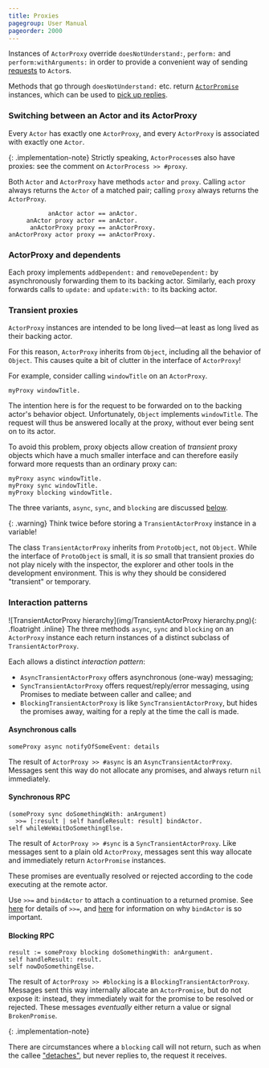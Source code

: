 ```yaml
---
title: Proxies
pagegroup: User Manual
pageorder: 2000
---
```


Instances of `ActorProxy` override `doesNotUnderstand:`, `perform:`
and `perform:withArguments:` in order to provide a convenient way of
sending [requests](requests.html) to `Actor`s.

Methods that go through `doesNotUnderstand:` etc. return
[`ActorPromise`](promises.html) instances, which can be used to
[pick up replies](promises.html#promises-from-interactions-with-actors).

### Switching between an Actor and its ActorProxy

Every `Actor` has exactly one `ActorProxy`, and every `ActorProxy` is
associated with exactly one `Actor`.

{: .implementation-note}
Strictly speaking, `ActorProcess`es also have proxies: see the comment
on `ActorProcess >> #proxy`.

Both `Actor` and `ActorProxy` have methods `actor` and `proxy`.
Calling `actor` always returns the `Actor` of a matched pair; calling
`proxy` always returns the `ActorProxy`.

```smalltalk
           anActor actor == anActor.
     anActor proxy actor == anActor.
      anActorProxy proxy == anActorProxy.
anActorProxy actor proxy == anActorProxy.
```

### ActorProxy and dependents

Each proxy implements `addDependent:` and `removeDependent:` by
asynchronously forwarding them to its backing actor. Similarly, each
proxy forwards calls to `update:` and `update:with:` to its backing
actor.

### Transient proxies

`ActorProxy` instances are intended to be long lived—at least as long
lived as their backing actor.

For this reason, `ActorProxy` inherits from `Object`, including all
the behavior of `Object`. This causes quite a bit of clutter in the
interface of `ActorProxy`!

For example, consider calling `windowTitle` on an `ActorProxy`.

```smalltalk
myProxy windowTitle.
```

The intention here is for the request to be forwarded on to the
backing actor's behavior object. Unfortunately, `Object` implements
`windowTitle`. The request will thus be answered locally at the proxy,
without ever being sent on to its actor.

To avoid this problem, proxy objects allow creation of *transient*
proxy objects which have a much smaller interface and can therefore
easily forward more requests than an ordinary proxy can:

```smalltalk
myProxy async windowTitle.
myProxy sync windowTitle.
myProxy blocking windowTitle.
```

The three variants, `async`, `sync`, and `blocking` are discussed
[below](#interaction-patterns).

{: .warning}
Think twice before storing a `TransientActorProxy` instance in a
variable!

The class `TransientActorProxy` inherits from `ProtoObject`, not
`Object`. While the interface of `ProtoObject` is small, it is *so*
small that transient proxies do not play nicely with the inspector,
the explorer and other tools in the development environment. This is
why they should be considered "transient" or temporary.

### Interaction patterns

![TransientActorProxy hierarchy](img/TransientActorProxy hierarchy.png){: .floatright .inline}
The three methods `async`, `sync` and `blocking` on an `ActorProxy`
instance each return instances of a distinct subclass of
`TransientActorProxy`.

Each allows a distinct *interaction pattern*:

 - `AsyncTransientActorProxy` offers asynchronous (one-way) messaging;
 - `SyncTransientActorProxy` offers request/reply/error messaging,
   using Promises to mediate between caller and callee; and
 - `BlockingTransientActorProxy` is like `SyncTransientActorProxy`,
   but hides the promises away, waiting for a reply at the time the
   call is made.

#### Asynchronous calls

```smalltalk
someProxy async notifyOfSomeEvent: details
```

The result of `ActorProxy >> #async` is an `AsyncTransientActorProxy`.
Messages sent this way do not allocate any promises, and always return
`nil` immediately.

#### Synchronous RPC

```smalltalk
(someProxy sync doSomethingWith: anArgument)
  >>= [:result | self handleResult: result] bindActor.
self whileWeWaitDoSomethingElse.
```

The result of `ActorProxy >> #sync` is a `SyncTransientActorProxy`.
Like messages sent to a plain old `ActorProxy`, messages sent this way
allocate and immediately return `ActorPromise` instances.

These promises are eventually resolved or rejected according to the
code executing at the remote actor.

Use `>>=` and `bindActor` to attach a continuation to a returned
promise. See [here](promises.html#adding-a-continuation-to-a-promise)
for details of `>>=`, and
[here](promises.html#where-and-when-do-handlers-run) for information
on why `bindActor` is so important.

#### Blocking RPC

```smalltalk
result := someProxy blocking doSomethingWith: anArgument.
self handleResult: result.
self nowDoSomethingElse.
```

The result of `ActorProxy >> #blocking` is a
`BlockingTransientActorProxy`. Messages sent this way internally
allocate an `ActorPromise`, but do not expose it: instead, they
immediately wait for the promise to be resolved or rejected. These
messages *eventually* either return a value or signal `BrokenPromise`.

{: .implementation-note}

There are circumstances where a `blocking` call will not return, such
as when the callee ["detaches"](behaviors.html#suspending-the-caller),
but never replies to, the request it receives.
